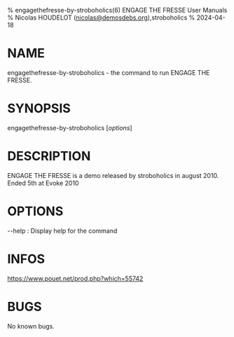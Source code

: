 % engagethefresse-by-stroboholics(6) ENGAGE THE FRESSE User Manuals
% Nicolas HOUDELOT (nicolas@demosdebs.org),stroboholics
% 2024-04-18

# NAME
engagethefresse-by-stroboholics - the command to run ENGAGE THE FRESSE.

# SYNOPSIS
engagethefresse-by-stroboholics [*options*]

# DESCRIPTION
ENGAGE THE FRESSE is a demo released by stroboholics in august 2010.
Ended 5th at Evoke 2010

# OPTIONS
\--help
:   Display help for the command

# INFOS
https://www.pouet.net/prod.php?which=55742

# BUGS
No known bugs.
